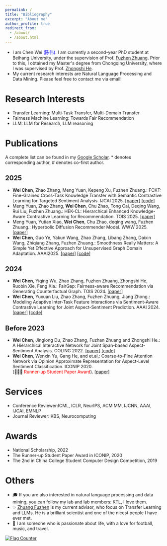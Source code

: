 ```yaml
---
permalink: /
title: "Bibliography"
excerpt: "About me"
author_profile: true
redirect_from: 
  - /about/
  - /about.html
---
```


- I am Chen Wei <span style="color:blue">(陈伟)</span>. I am currently a second-year PhD student at Beihang University, under the supervision of Prof. [Fuzhen Zhuang](https://fuzhenzhuang.github.io/). Prior to this, I obtained my Master's degree from Chongqing University, where I was supervised by Prof. [Zhongshi He](https://faculty.cqu.edu.cn/ZhongshiHe/zh_CN/index.htm).
- My current research interests are Natural Language Processing and  Data Mining. Please feel free to contact me via email!

Research Interests
======
- Transfer Learning: Multi-Task Transfer, Multi-Domain Transfer
- Fairness Machine Learning: Towards Fair Recommendation
- LLM: LLM for Research, LLM reasoning


Publications
======
 A complete list can be found in my [Google Scholar](https://scholar.google.com/citations?user=9CbQR44AAAAJ&hl=en). * denotes corresponding author, # denotes co-first author.

2025
---
- **Wei Chen**, Zhao Zhang, Meng Yuan, Kepeng Xu, Fuzhen Zhuang.: FCKT: Fine-Grained Cross-Task Knowledge Transfer with Semantic Contrastive Learning for Targeted Sentiment Analysis. IJCAI 2025. [[paper]](https://github.com/cwei01/) [[code]](https://github.com/cwei01/)
- Meng Yuan, Zhao Zhang, **Wei Chen**, Chu Zhao, Tong Cai, Deqing Wang, Rui Liu, Fuzhen Zhuang.: HEK-CL: Hierarchical Enhanced Knowledge-Aware Contrastive Learning for Recommendation. TOIS 2025. [[paper]](https://dl.acm.org/doi/10.1145/3728463)
- Meng Yuan, Yutian Xiao, **Wei Chen**, Chu Zhao, deqing wang, Fuzhen Zhuang.: Hyperbolic Diffusion Recommender Model. WWW 2025. [[paper]](https://arxiv.org/html/2504.01541v1)
- **Wei Chen**,  Guo Ye, Yakun Wang, Zhao Zhang, Libang Zhang, Daixin Wang, Zhiqiang Zhang, Fuzhen Zhuang.: Smoothness Really Matters: A Simple Yet Effective Approach for Unsupervised Graph Domain Adaptation. AAAI2025. [[paper]](https://arxiv.org/abs/2412.11654) [[code]](https://github.com/cwei01/TDSS)

2024
---

- **Wei Chen**, Yiqing Wu, Zhao Zhang, Fuzhen Zhuang, Zhongshi He, Ruobin Xie, Feng Xia.: FairGap: Fairness-aware Recommendation via Generating Counterfactual Graph. TOIS 2024. [[paper]](https://dl.acm.org/doi/10.1145/3638352)
- **Wei Chen**, Yuxuan Liu, Zhao Zhang, Fuzhen Zhuang, Jiang Zhong.: Modeling Adaptive Inter-Task Feature Interactions via Sentiment-Aware Contrastive Learning for Joint Aspect-Sentiment Prediction. AAAI 2024. [[paper]](https://ojs.aaai.org/index.php/AAAI/article/view/29731) [[code]](https://github.com/sugarfreeLiuYuXuan/AIFI-for-ABSA)

Before 2023
---

- **Wei Chen**, Jinglong Du, Zhao Zhang, Fuzhan Zhuang and Zhongshi He.: A Hierarchical Interactive Network for Joint Span-based Aspect-Sentiment Analysis. COLING 2022. [[paper]](https://aclanthology.org/2022.coling-1.611/) [[code]](cwei01/hi-asa)
- **Wei Chen**, Wenxin Yu, Gang He, and et.al,: Coarse-to-Fine Attention Network via Opinion Approximate Representation for Aspect-Level Sentiment Classification. ICONIP 2020.  
  (🎉🎉🎉 <span style="color:red">Runner-up Student Paper Award</span>). [[paper]](https://link.springer.com/chapter/10.1007/978-3-030-63830-6_59)


Services
======
- Conference Reviewer:ICML, ICLR, NeurIPS, ACM MM, IJCNN, AAAI, IJCAI, EMNLP
- Journal Reviewer: KBS, Neurocomputing


Awards
======
- National Scholarship, 2022
- The Runner-up Student Paper Award in ICONIP, 2020
- The 2nd in China College Student Computer Design Competition, 2019



Others
======
- 🎓 If you are also interested in natural language processing and data mining, you can follow my lab and lab members: [KTL](https://ktl.buaa.edu.cn/home), I love them.
- ✨ [Zhuang Fuzhen](https://fuzhenzhuang.github.io/) is my current advisor, who focus on Transfer Learning and LLMs. He is a brilliant scientist and one of the nicest people I have ever met.
- 🌈 I am someone who is passionate about life, with a love for football, music, and travel.

<a href="https://info.flagcounter.com/kvwb"><img src="https://s11.flagcounter.com/count/kvwb/bg_FFFFFF/txt_000000/border_CCCCCC/columns_5/maxflags_15/viewers_0/labels_0/pageviews_0/flags_0/percent_0/" alt="Flag Counter" border="0"></a>
